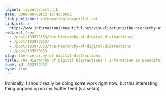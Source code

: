 ```yaml
---
layout: layouts/post.njk
date: 2009-09-09T22:16:43.000Z
link_publisher: informationisbeautiful.net
link_url: >-
  http://www.informationisbeautiful.net/visualizations/the-hierarchy-of-digital-distractions/
redirect_from:
  - /post/183973053/the-hierarchy-of-digital-distractions/
  - /post/183973053/
  - /post/183973053/the-hierarchy-of-digital-distractions
  - /post/183973053
slug: the-hierarchy-of-digital-distractions
title: The Hierarchy Of Digital Distractions | Information Is Beautiful
tumblrid: 183973053
type: link
---
```

<p>Ironically, I should really be doing some work right now, but this interesting thing popped up on my twitter feed (via seldo)</p>
